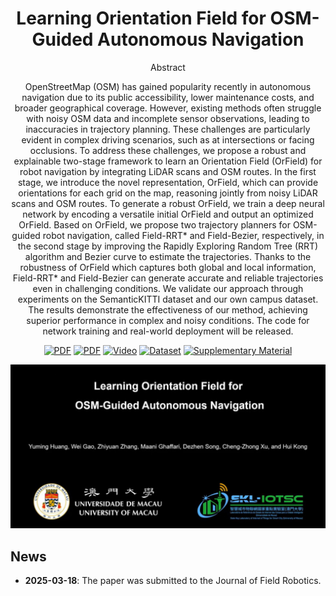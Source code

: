 <div align="center">
  
# Learning Orientation Field for OSM-Guided Autonomous Navigation
Abstract

OpenStreetMap (OSM) has gained popularity recently in autonomous navigation due to its public accessibility, lower maintenance costs, and broader geographical coverage. However, existing methods often struggle with noisy OSM data and incomplete sensor observations, leading to inaccuracies in trajectory planning. These challenges are particularly evident in complex driving scenarios, such as at intersections or facing occlusions. To address these challenges, we propose a robust and explainable two-stage framework to learn an Orientation Field (OrField) for robot navigation by integrating LiDAR scans and OSM routes. In the first stage, we introduce the novel representation, OrField, which can provide orientations for each grid on the map, reasoning jointly from noisy LiDAR scans and OSM routes. To generate a robust OrField, we train a deep neural network by encoding a versatile initial OrField and output an optimized OrField. Based on OrField, we propose two trajectory planners for OSM-guided robot navigation, called Field-RRT* and Field-Bezier, respectively, in the second stage by improving the Rapidly Exploring Random Tree (RRT) algorithm and Bezier curve to estimate the trajectories. Thanks to the robustness of OrField which captures both global and local information, Field-RRT* and Field-Bezier can generate accurate and reliable trajectories even in challenging conditions. We validate our approach through experiments on the SemanticKITTI dataset and our own campus dataset. The results demonstrate the effectiveness of our method, achieving superior performance in complex and noisy conditions. The code for network training and real-world deployment will be released.

<a href="https://"><img src='https://img.shields.io/badge/PDF-IEEE%20Xplore-purple' alt='PDF'></a>
<a href="https://"><img src='https://img.shields.io/badge/PDF-arXiv-lightgreen' alt='PDF'></a>
<a href="https://"><img src='https://img.shields.io/badge/Video-YouTube-blue' alt='Video'></a>
<a href="https://"><img src='https://img.shields.io/badge/Dataset-red' alt='Dataset'></a>
<a href="https://"><img src='https://img.shields.io/badge/Supplementary%20Material-pink' alt='Supplementary Material'></a>

</div>

[![Learning Orientation Field for OSM-Guided Autonomous Navigation](cover.jpg)](https://youtu.be/nGqufhbP2NQ "Learning Orientation Field for OSM-Guided Autonomous Navigation")

## News
- **2025-03-18**: The paper was submitted to the Journal of Field Robotics. 
